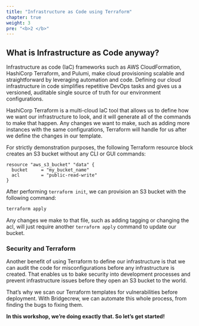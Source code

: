 ```yaml
---
title: "Infrastructure as Code using Terraform"
chapter: true
weight: 3
pre: "<b>2 </b>"
---
```


## What is Infrastructure as Code anyway?

Infrastructure as code (IaC) frameworks such as AWS CloudFormation, HashiCorp Terraform, and Pulumi, make cloud provisioning scalable and straightforward by leveraging automation and code. Defining our cloud infrastructure in code simplifies repetitive DevOps tasks and gives us a versioned, auditable single source of truth for our environment configurations.

HashiCorp Terraform is a multi-cloud IaC tool that allows us to define how we want our infrastructure to look, and it will generate all of the commands to make that happen. Any changes we want to make, such as adding more instances with the same configurations, Terraform will handle for us after we define the changes in our template. 

For strictly demonstration purposes, the following Terraform resource block creates an S3 bucket without any CLI or GUI commands:

```hcl
resource "aws_s3_bucket" "data" {
  bucket     = "my_bucket_name"
  acl        = "public-read-write"
}
```

After performing `terraform init`, we can provision an S3 bucket with the following command:

```bash
terraform apply
```

Any changes we make to that file, such as adding tagging or changing the acl, will just require another `terraform apply` command to update our bucket.

### Security and Terraform

Another benefit of using Terraform to define our infrastructure is that we can audit the code for misconfigurations before any infrastructure is created. That enables us to bake security into development processes and prevent infrastructure issues before they open an S3 bucket to the world.

That’s why we scan our Terraform templates for vulnerabilities before deployment. With Bridgecrew, we can automate this whole process, from finding the bugs to fixing them.

**In this workshop, we’re doing exactly that. So let’s get started!**